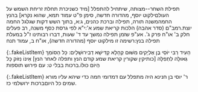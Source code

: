 תפילת השחר--מצותה, שיתחיל להתפלל [מיד כשניכרת תחלת זריחת השמש על העולם<span data-footnote>ילקוט יוסף, מהדורה חדשה, סימן פ"ט עמוד תמא</span>, שהוא נקרא] בהנץ החמה<span data-footnote>משנה תורה, תפילה וברכת כהנים, ג:א</span>, בתוך השש דקות שגלגל החמה יוצת.<span data-footnote>רמב"ם (סדר אהבה) הלכות קריאת שמע א':י"א לפי גרסת כסף משנה, רב פעלים חלק ב' או"ח פרק ג'</span>. אע"פ שזמן תפילה נמשך עד ד' שעות, דברו רבותינו ז"ל במעלת תפילה בנץ:<span data-footnote>רשימה זו מילקוט יוסף (מהדורה חדשה), או"ח ב, עמוד תנח</span>

{:.fakeListItem}
הֵעִיד רַבִּי יוֹסֵי בֶּן אֶלְיָקִים מִשּׁוּם קְהָלָא קַדִּישָׁא דְבִירוּשָׁלַיִם: כָּל הַסּוֹמֵךְ גְּאוּלָּה לִתְפִלָּה [כותיקין שקורין קריאת שמע קודם הנץ ותפלה לאחר הנץ] אֵינוֹ נִזּוֹק כָּל הַיּוֹם כּוּלּוֹ.<span data-footnote>ברכות בבלי ט: עם פירוש תוספות</span>

{:.fakeListItem}
ר' יוסי בן חנינא היה מתפלל עם דמדומי חמה כדי שיהא עליו מורא שמים כל היום<span data-footnote>ברכות ירושלמי כז.</span>